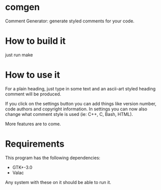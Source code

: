 comgen
======

Comment Generator: generate styled comments for your code.

How to build it
===============
just run make

How to use it
=============
For a plain heading, just type in some text and an ascii-art styled heading comment will be produced.

If you click on the settings button you can add things like version number, code authors and copyright information.
In settings you can now also change what comment style is used (ie: C++, C, Bash, HTML).

More features are to come.

Requirements
============
This program has the following dependencies:

 - GTK+-3.0
 - Valac

Any system with these on it should be able to run it.